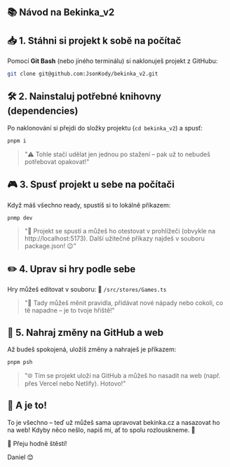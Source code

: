 ## 📚 Návod na Bekinka_v2

## 📥 1. Stáhni si projekt k sobě na počítač

Pomocí **Git Bash** (nebo jiného terminálu) si naklonuješ projekt z GitHubu:

```sh
git clone git@github.com:JsonKody/bekinka_v2.git
```

## 🛠️ 2. Nainstaluj potřebné knihovny (dependencies)

Po naklonování si přejdi do složky projektu (`cd bekinka_v2`) a spusť:

```sh
pnpm i
```

> "⚠️ Tohle stačí udělat jen jednou po stažení – pak už to nebudeš potřebovat opakovat!"

## 🎮 3. Spusť projekt u sebe na počítači

Když máš všechno ready, spustíš si to lokálně příkazem:

```sh
pnmp dev
```

> "🎨 Projekt se spustí a můžeš ho otestovat v prohlížeči (obvykle na http://localhost:5173). Další užitečné příkazy najdeš v souboru package.json! 😉"

## ✏️ 4. Uprav si hry podle sebe

Hry můžeš editovat v souboru:
📍 `/src/stores/Games.ts`

> "🧠 Tady můžeš měnit pravidla, přidávat nové nápady nebo cokoli, co tě napadne – je to tvoje hřiště!"

## 🚀 5. Nahraj změny na GitHub a web

Až budeš spokojená, uložíš změny a nahraješ je příkazem:

```sh
pnpm psh
```

> "🌐 Tím se projekt uloží na GitHub a můžeš ho nasadit na web (např. přes Vercel nebo Netlify). Hotovo!"

## 🌟 A je to!

To je všechno – teď už můžeš sama upravovat bekinka.cz a nasazovat ho na web! Kdyby něco nešlo, napiš mi, ať to spolu rozlouskneme. 🎉

💖 Přeju hodně štěstí!

Daniel 😊
